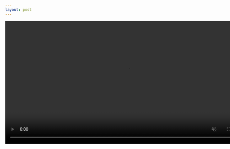 ```yaml
---
layout: post
---
```

<video id="video" width="800" controls="" preload="metadata" muted >
<source id="mp4" src="http://files.qdi5.com/10%EF%BC%9A%E6%8A%95%E8%B5%84%E5%85%AC%E5%8B%9F%E5%9F%BA%E9%87%91%E9%83%BD%E6%9C%89%E5%93%AA%E4%BA%9B%E4%BC%98%E7%82%B9%E5%91%A2%EF%BC%9F.mp4" type="video/mp4">